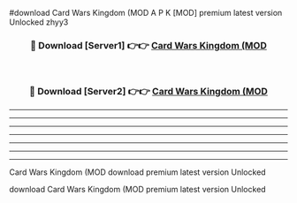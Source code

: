 #download Card Wars Kingdom (MOD A P K [MOD] premium latest version Unlocked zhyy3 



<div align="center">
<h3>🔴 Download [Server1] 👉👉 <a href="https://apkdownload3.web.app/">Card Wars Kingdom (MOD</a></h3><br>

<h3>🔴 Download [Server2] 👉👉 <a href="https://apkdownload3.web.app/">Card Wars Kingdom (MOD</a></h3>
</div>





----------------------------------------------------------

----------------------------------------------------------

----------------------------------------------------------

----------------------------------------------------------

----------------------------------------------------------

----------------------------------------------------------

----------------------------------------------------------

Card Wars Kingdom (MOD download premium latest version Unlocked

download Card Wars Kingdom (MOD premium latest version Unlocked
